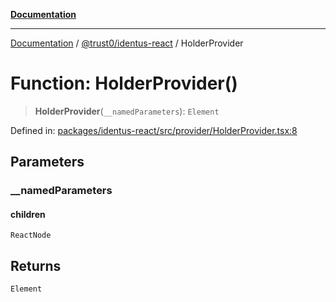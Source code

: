 [**Documentation**](../../../README.md)

***

[Documentation](../../../README.md) / [@trust0/identus-react](../README.md) / HolderProvider

# Function: HolderProvider()

> **HolderProvider**(`__namedParameters`): `Element`

Defined in: [packages/identus-react/src/provider/HolderProvider.tsx:8](https://github.com/trust0-project/identus/blob/2b13c843151e57332dc3754476ad09bb3156ecfa/packages/identus-react/src/provider/HolderProvider.tsx#L8)

## Parameters

### \_\_namedParameters

#### children

`ReactNode`

## Returns

`Element`
